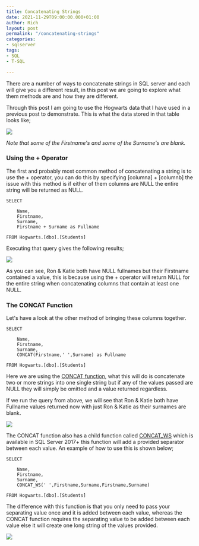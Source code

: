 ```yaml
---
title: Concatenating Strings
date: 2021-11-29T09:00:00.000+01:00
author: Rich
layout: post
permalink: "/concatenating-strings"
categories:
- sqlserver
tags:
- SQL
- T-SQL

---
```


There are a number of ways to concatenate strings in SQL server and each will give you a different result, in this post we are going to explore what them methods are and how they are different. 

Through this post I am going to use the Hogwarts data that I have used in a previous post to demonstrate. This is what the data stored in that table looks like; 

![](/img/concat-table.png)

*Note that some of the Firstname's and some of the Surname's are blank.*

### Using the + Operator

The first and probably most common method of concatenating a string is to use the + operator, you can do this by specifying [columna] + [columnb] the issue with this method is if either of them columns are NULL the entire string will be returned as NULL.

```
SELECT

    Name,
    Firstname,
    Surname,
    Firstname + Surname as Fullname

FROM Hogwarts.[dbo].[Students] 
```

Executing that query gives the following results; 

![](/img/concat-1.png)

As you can see, Ron & Katie both have NULL fullnames but their Firstname contained a value, this is because using the + operator will return NULL for the entire string when concatenating columns that contain at least one NULL. 

### The CONCAT Function

Let's have a look at the other method of bringing these columns together. 

```
SELECT

    Name,
    Firstname,
    Surname,
    CONCAT(Firstname,' ',Surname) as Fullname

FROM Hogwarts.[dbo].[Students] 
```

Here we are using the [CONCAT function](https://docs.microsoft.com/en-us/sql/t-sql/functions/concat-transact-sql?view=sql-server-ver15), what this will do is concatenate two or more strings into one single string but if any of the values passed are NULL they will simply be omitted and a value returned regardless. 

If we run the query from above, we will see that Ron & Katie both have Fullname values returned now with just Ron & Katie as their surnames are blank. 

![](/img/concat-2.png)

The CONCAT function also has a child function called [CONCAT_WS](https://docs.microsoft.com/en-us/sql/t-sql/functions/concat-ws-transact-sql?view=sql-server-ver15) which is available in SQL Server 2017+ this function will add a provided separator between each value. An example of how to use this is shown below;

```
SELECT

    Name,
    Firstname,
    Surname,
    CONCAT_WS(' ',Firstname,Surname,Firstname,Surname)

FROM Hogwarts.[dbo].[Students] 
```

The difference with this function is that you only need to pass your separating value once and it is added between each value, whereas the CONCAT function requires the separating value to be added between each value else it will create one long string of the values provided. 

![](/img/concat-3.png)